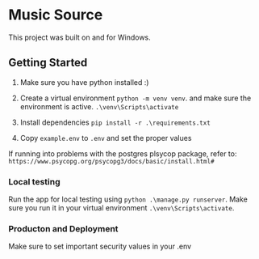 # Music Source

This project was built on and for Windows. 

## Getting Started

1. Make sure you have python installed :)

2. Create a virtual environment `python -m venv venv`. and make sure the environment is active. `.\venv\Scripts\activate`

3. Install dependencies `pip install -r .\requirements.txt`

4. Copy `example.env` to `.env` and set the proper values

If running into problems with the postgres plsycop package, refer to: `https://www.psycopg.org/psycopg3/docs/basic/install.html#`

### Local testing

Run the app for local testing using `python .\manage.py runserver`. Make sure you run it in your virtual environment  `.\venv\Scripts\activate`.

### Producton and Deployment

Make sure to set important security values in your .env
